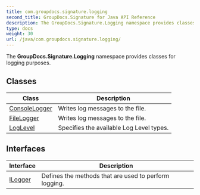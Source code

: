 ```yaml
---
title: com.groupdocs.signature.logging
second_title: GroupDocs.Signature for Java API Reference
description: The GroupDocs.Signature.Logging namespace provides classes for logging purposes.
type: docs
weight: 30
url: /java/com.groupdocs.signature.logging/
---
```


The **GroupDocs.Signature.Logging** namespace provides classes for logging purposes.


## Classes

| Class | Description |
| --- | --- |
| [ConsoleLogger](../com.groupdocs.signature.logging/consolelogger) | Writes log messages to the file. |
| [FileLogger](../com.groupdocs.signature.logging/filelogger) | Writes log messages to the file. |
| [LogLevel](../com.groupdocs.signature.logging/loglevel) | Specifies the available Log Level types. |

## Interfaces

| Interface | Description |
| --- | --- |
| [ILogger](../com.groupdocs.signature.logging/ilogger) | Defines the methods that are used to perform logging. |
